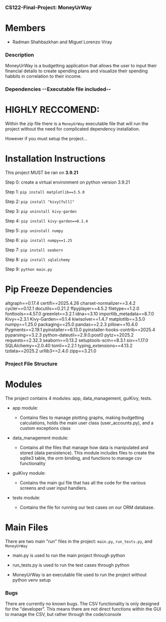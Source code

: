 ### CS122-Final-Project: MoneyUrWay

# Members
- Radman Shahbazkhan and Miguel Lorenzo Viray

### Description
MoneyUrWay is a budgetting application that allows the user to input their financial details to create spending plans and visualize their spending habbits in correlation to their income.

### Dependencies --Executable file included--

# HIGHLY RECCOMEND:
Within the zip file there is a ```MoneyUrWay``` executable file that will run the project without the need for complicated dependency installation.

However if you must setup the project...

# Installation Instructions
This project MUST be ran on **3.9.21**

Step 0: create a virtual environment on python version 3.9.21

Step 1: ```pip install matplotlib==3.5.0```

Step 2: ```pip install "kivy[full]"```

Step 3: ```pip uninstall kivy-garden```

Step 4: ```pip install kivy-garden==0.1.4```

Step 5: ```pip uninstall numpy```

Step 6: ```pip install numpy==1.25```

Step 7: ```pip install seaborn```

Step 8: ```pip install sqlalchemy```

Step 9: ```python main.py```

# Pip Freeze Dependencies

altgraph==0.17.4
certifi==2025.4.26
charset-normalizer==3.4.2
cycler==0.12.1
docutils==0.21.2
ffpyplayer==4.5.2
filetype==1.2.0
fonttools==4.57.0
greenlet==3.2.1
idna==3.10
importlib_metadata==8.7.0
Kivy==2.3.1
Kivy-Garden==0.1.4
kiwisolver==1.4.7
matplotlib==3.5.0
numpy==1.25.0
packaging==25.0
pandas==2.2.3
pillow==10.4.0
Pygments==2.19.1
pyinstaller==6.13.0
pyinstaller-hooks-contrib==2025.4
pyparsing==3.2.3
python-dateutil==2.9.0.post0
pytz==2025.2
requests==2.32.3
seaborn==0.13.2
setuptools-scm==8.3.1
six==1.17.0
SQLAlchemy==2.0.40
tomli==2.2.1
typing_extensions==4.13.2
tzdata==2025.2
urllib3==2.4.0
zipp==3.21.0

### Project File Structure

# Modules

The project contains 4 modules: app, data_management, guiKivy, tests.

- app module:
    - Contains files to manage plotting graphs, making budgetting calculations, holds the main user class (user_accounts.py), and a custom exceptions class

- data_management module:
    - Contains all the files that manage how data is manipulated and stored (data persistence). This module includes files to create the sqlite3 table, the orm binding, and functions to manage csv functionality

- guiKivy module:
    - Contains the main gui file that has all the code for the various screens and user input handlers.

- tests module:
    - Contains the file for running our test cases on our ORM database.

# Main Files

There are two main "run" files in the project: ```main.py```, ```run_tests.py```, and ```MoneyUrWay```

- main.py is used to run the main project through python

- run_tests.py is used to run the test cases through python

- MoneyUrWay is an executable file used to run the project without python venv setup


### Bugs

There are currently no known bugs. The CSV functionality is only designed for the "developer". This means there are not direct functions within the GUI to manage the CSV, but rather through the code/console



